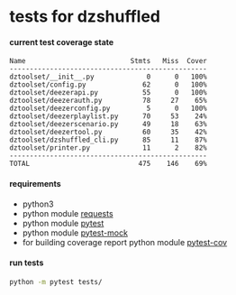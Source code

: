 # tests for dzshuffled


#### current test coverage state
```
Name                          Stmts   Miss  Cover
-------------------------------------------------
dztoolset/__init__.py             0      0   100%
dztoolset/config.py              62      0   100%
dztoolset/deezerapi.py           55      0   100%
dztoolset/deezerauth.py          78     27    65%
dztoolset/deezerconfig.py         5      0   100%
dztoolset/deezerplaylist.py      70     53    24%
dztoolset/deezerscenario.py      49     18    63%
dztoolset/deezertool.py          60     35    42%
dztoolset/dzshuffled_cli.py      85     11    87%
dztoolset/printer.py             11      2    82%
-------------------------------------------------
TOTAL                           475    146    69%
```

#### requirements
 - python3
 - python module [requests](http://docs.python-requests.org/en/master/user/install/)
 - python module [pytest](https://docs.pytest.org/en/latest/getting-started.html)
 - python module [pytest-mock](https://pypi.python.org/pypi/pytest-mock)
 - for building coverage report python module [pytest-cov](https://pypi.python.org/pypi/pytest-cov)

#### run tests  
```sh
python -m pytest tests/
```